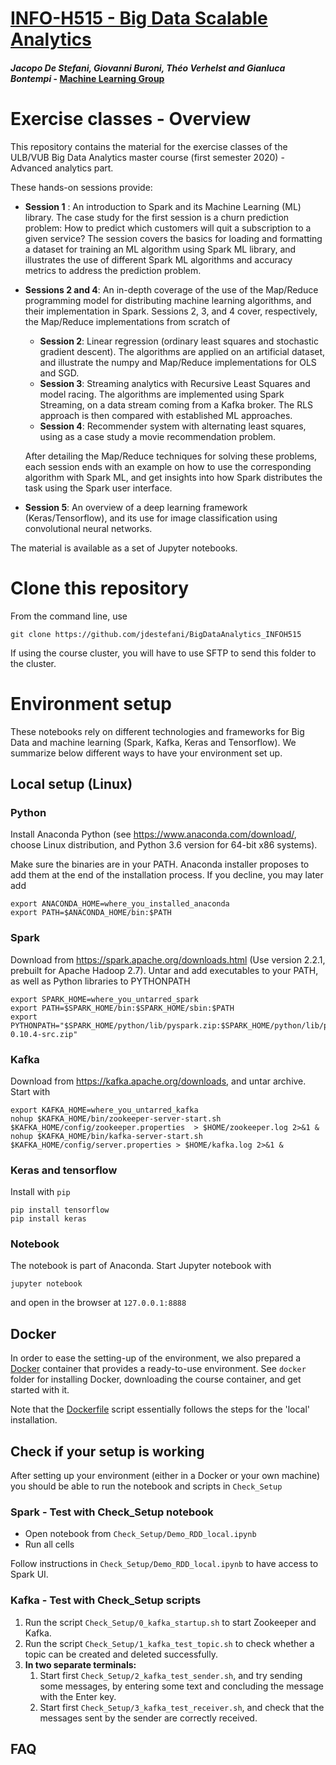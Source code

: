 # [INFO-H515 - Big Data Scalable Analytics](https://uv.ulb.ac.be/course/view.php?id=85246)

#### *Jacopo De Stefani, Giovanni Buroni, Théo Verhelst and Gianluca Bontempi* - [Machine Learning Group](http://mlg.ulb.ac.be) 

# Exercise classes - Overview 

This repository contains the material for the exercise classes of the ULB/VUB Big Data Analytics master course (first semester 2020) - Advanced analytics part.

These hands-on sessions provide:

* **Session 1** : An introduction to Spark and its Machine Learning (ML) library. The case study for the first session is a churn prediction problem: How to predict which customers will quit a subscription to a given service? The session covers the basics for loading and formatting a dataset for training an ML algorithm using Spark ML library, and illustrates the use of different Spark ML algorithms and accuracy metrics to address the prediction problem. 
* **Sessions 2 and 4**: An in-depth coverage of the use of the Map/Reduce programming model for distributing machine learning algorithms, and their implementation in Spark. Sessions 2, 3, and 4 cover, respectively, the Map/Reduce implementations from scratch of
	* **Session 2**: Linear regression (ordinary least squares and stochastic gradient descent). The algorithms are applied on an artificial dataset, and illustrate the numpy and Map/Reduce implementations for OLS and SGD. 
	* **Session 3**: Streaming analytics with Recursive Least Squares and model racing. The algorithms are implemented using Spark Streaming, on a data stream coming from a Kafka broker. The RLS approach is then compared with established ML approaches.
	* **Session 4**: Recommender system with alternating least squares, using as a case study a movie recommendation problem. 
	
	After detailing the Map/Reduce techniques for solving these problems, each session ends with an example on how to use the corresponding algorithm with Spark ML, and get insights into how Spark distributes the task using the Spark user interface.  
* **Session 5**: An overview of a deep learning framework (Keras/Tensorflow), and its use for image classification using convolutional neural networks.


The material is available as a set of Jupyter notebooks. 

# Clone this repository

From the command line, use

```
git clone https://github.com/jdestefani/BigDataAnalytics_INFOH515
```

If using the course cluster, you will have to use SFTP to send this folder to the cluster. 

# Environment setup 

These notebooks rely on different technologies and frameworks for Big Data and machine learning (Spark, Kafka, Keras and Tensorflow). We summarize below different ways to have your environment set up. 

## Local setup (Linux)

### Python

Install Anaconda Python (see https://www.anaconda.com/download/, choose Linux distribution, and Python 3.6 version for 64-bit x86 systems). 

Make sure the binaries are in your PATH. Anaconda installer proposes to add them at the end of the installation process. If you decline, you may later add

```
export ANACONDA_HOME=where_you_installed_anaconda
export PATH=$ANACONDA_HOME/bin:$PATH
``` 


### Spark

Download from https://spark.apache.org/downloads.html (Use version 2.2.1, prebuilt for Apache Hadoop 2.7). Untar and add executables to your PATH, as well as Python libraries to PYTHONPATH

```
export SPARK_HOME=where_you_untarred_spark
export PATH=$SPARK_HOME/bin:$SPARK_HOME/sbin:$PATH
export PYTHONPATH="$SPARK_HOME/python/lib/pyspark.zip:$SPARK_HOME/python/lib/py4j-0.10.4-src.zip"
``` 

### Kafka

Download from https://kafka.apache.org/downloads, and untar archive. Start with 

```
export KAFKA_HOME=where_you_untarred_kafka
nohup $KAFKA_HOME/bin/zookeeper-server-start.sh $KAFKA_HOME/config/zookeeper.properties  > $HOME/zookeeper.log 2>&1 &
nohup $KAFKA_HOME/bin/kafka-server-start.sh $KAFKA_HOME/config/server.properties > $HOME/kafka.log 2>&1 &
```

### Keras and tensorflow

Install with `pip`

```
pip install tensorflow
pip install keras
```

### Notebook

The notebook is part of Anaconda. Start Jupyter notebook with 

```
jupyter notebook
```

and open in the browser at `127.0.0.1:8888`


## Docker

In order to ease the setting-up of the environment, we also prepared a [Docker](https://www.docker.com/) container that provides a ready-to-use environment. See `docker` folder for installing Docker, downloading the course container, and get started with it.

Note that the [Dockerfile](https://github.com/jdestefani/BigDataAnalytics_INFOH515/blob/master/Docker/Dockerfile) script essentially follows the steps for the 'local' installation. 

## Check if your setup is working

After setting up your environment (either in a Docker or your own machine) you should be able to run the notebook and scripts in `Check_Setup`

### Spark - Test with Check_Setup notebook

* Open notebook from  `Check_Setup/Demo_RDD_local.ipynb` 
* Run all cells

Follow instructions in `Check_Setup/Demo_RDD_local.ipynb` to have access to Spark UI.

### Kafka - Test with Check_Setup scripts

1. Run the script `Check_Setup/0_kafka_startup.sh` to start Zookeeper and Kafka.  
2. Run the script `Check_Setup/1_kafka_test_topic.sh` to check whether a topic can be created and deleted successfully.
3. **In two separate terminals:**
	1. Start first `Check_Setup/2_kafka_test_sender.sh`, and try sending some messages, by entering some text and concluding the message with the Enter key.
	2. Start first `Check_Setup/3_kafka_test_receiver.sh`, and check that the messages sent by the sender are correctly received.

## FAQ

